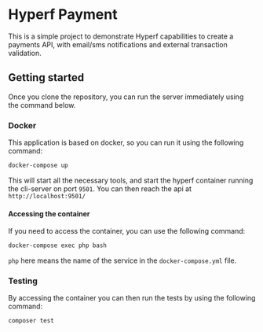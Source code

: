 # Hyperf Payment

This is a simple project to demonstrate Hyperf capabilities to create a payments API, with email/sms notifications and external transaction validation.

## Getting started

Once you clone the repository, you can run the server immediately using the command below.

### Docker

This application is based on docker, so you can run it using the following command:

```bash
docker-compose up
```

This will start all the necessary tools, and start the hyperf container running the cli-server on port `9501`.
You can then reach the api at `http://localhost:9501/` 

#### Accessing the container

If you need to access the container, you can use the following command:

```bash
docker-compose exec php bash
```
`php` here means the name of the service in the `docker-compose.yml` file.

### Testing

By accessing the container you can then run the tests by using the following command:

```bash
composer test
```